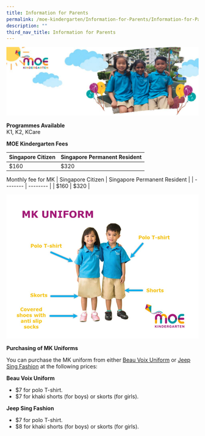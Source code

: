 ```yaml
---
title: Information for Parents
permalink: /moe-kindergarten/Information-for-Parents/Information-for-Parents/
description: ""
third_nav_title: Information for Parents
---
```

![](/images/MOE%20Kindergarten/Information%20for%20Parents/Information%20for%20Parents/MOEKindergarten.png)
 
**Programmes Available**    
K1, K2, KCare
	
**MOE Kindergarten Fees**


| Singapore Citizen | Singapore Permanent Resident |
| -------- | -------- |
| $160     | $320     |



 Monthly fee for MK
| Singapore Citizen | Singapore Permanent Resident |
| -------- | -------- | 
| $160     | $320     | 

![](/images/MOE%20Kindergarten/Information%20for%20Parents/Information%20for%20Parents/MKUniform.jpg)
	
**Purchasing of MK Uniforms**

You can purchase the MK uniform from either [Beau Voix Uniform](https://beauvoix.com/preschool/) or [Jeep Sing Fashion](https://jeepsinguniform.com/collections/moe-kindergarten-uniforms) at the following prices:

**Beau Voix Uniform**

*   $7 for polo T-shirt.
*   $7 for khaki shorts (for boys) or skorts (for girls).

**Jeep Sing Fashion**

*   $7 for polo T-shirt.
*   $8 for khaki shorts (for boys) or skorts (for girls).